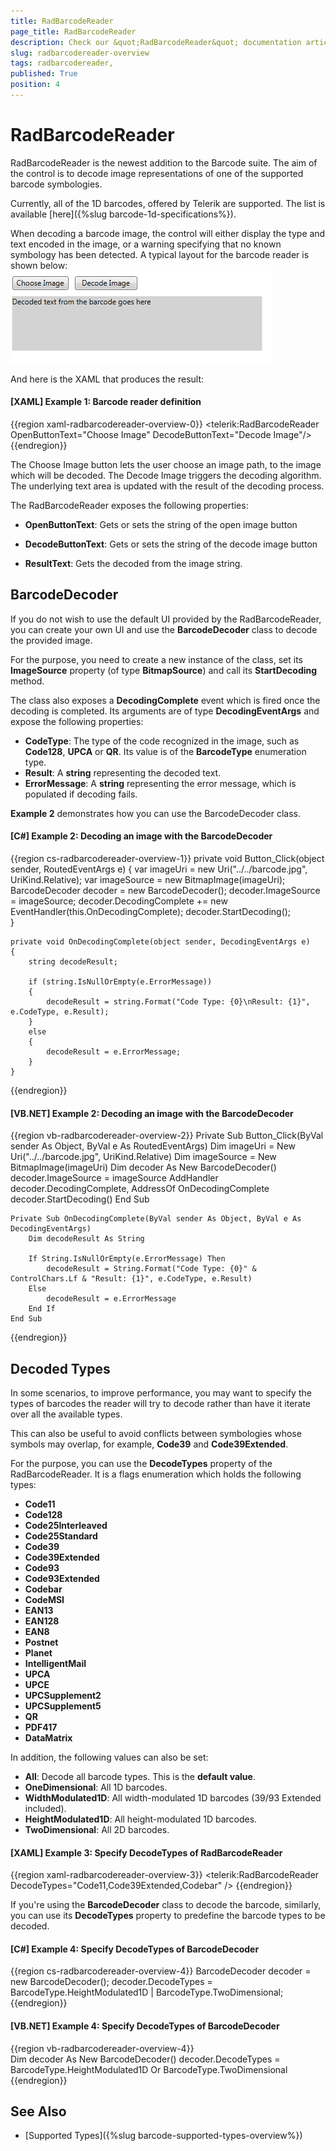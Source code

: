 ```yaml
---
title: RadBarcodeReader 
page_title: RadBarcodeReader 
description: Check our &quot;RadBarcodeReader&quot; documentation article for the RadBarcode {{ site.framework_name }} control.
slug: radbarcodereader-overview
tags: radbarcodereader,
published: True
position: 4
---
```


# RadBarcodeReader 

RadBarcodeReader is the newest addition to the Barcode suite. The aim of the control is to decode image representations of one of the supported barcode symbologies.

Currently, all of the 1D barcodes, offered by Telerik are supported. The list is available [here]({%slug barcode-1d-specifications%}).        

When decoding a barcode image, the control will either display the type and text encoded in the image, or a warning specifying that no known symbology has been detected. A typical layout for the barcode reader is shown below:  
![Rad Barcode Reader-overview](images/RadBarcodeReader-overview.png)

And here is the XAML that produces the result:        

#### __[XAML] Example 1: Barcode reader definition__  
{{region xaml-radbarcodereader-overview-0}}
	<!--The values below are the default ones, so you do not need to specify them-->
	<telerik:RadBarcodeReader OpenButtonText="Choose Image" DecodeButtonText="Decode Image"/>
{{endregion}}

The Choose Image button lets the user choose an image path, to the image which will be decoded. The Decode Image triggers the decoding algorithm. The underlying text area is updated with the result of the decoding process.        

The RadBarcodeReader exposes the following properties:
* __OpenButtonText__: Gets or sets the string of the open image button            

* __DecodeButtonText__: Gets or sets the string of the decode image button            

* __ResultText__: Gets the decoded from the image string.

## BarcodeDecoder

If you do not wish to use the default UI provided by the RadBarcodeReader, you can create your own UI and use the **BarcodeDecoder** class to decode the provided image.

For the purpose, you need to create a new instance of the class, set its **ImageSource** property (of type **BitmapSource**) and call its **StartDecoding** method.

The class also exposes a **DecodingComplete** event which is fired once the decoding is completed. Its arguments are of type **DecodingEventArgs** and expose the following properties:

* **CodeType**: The type of the code recognized in the image, such as **Code128**, **UPCA** or **QR**. Its value is of the **BarcodeType** enumeration type.
* **Result**: A **string** representing the decoded text.
* **ErrorMessage**: A **string** representing the error message, which is populated if decoding fails.

**Example 2** demonstrates how you can use the BarcodeDecoder class.

#### __[C#] Example 2: Decoding an image with the BarcodeDecoder__

{{region cs-radbarcodereader-overview-1}}
	private void Button_Click(object sender, RoutedEventArgs e)
	{
		var imageUri = new Uri("../../barcode.jpg", UriKind.Relative);
		var imageSource = new BitmapImage(imageUri);
		BarcodeDecoder decoder = new BarcodeDecoder();
		decoder.ImageSource = imageSource;
		decoder.DecodingComplete += new EventHandler<DecodingEventArgs>(this.OnDecodingComplete);
		decoder.StartDecoding();           
	}

	private void OnDecodingComplete(object sender, DecodingEventArgs e)
	{
		string decodeResult;

		if (string.IsNullOrEmpty(e.ErrorMessage))
		{
			decodeResult = string.Format("Code Type: {0}\nResult: {1}", e.CodeType, e.Result);
		}
		else
		{
			decodeResult = e.ErrorMessage;
		}
	}
{{endregion}}

#### __[VB.NET] Example 2: Decoding an image with the BarcodeDecoder__

{{region vb-radbarcodereader-overview-2}}
	Private Sub Button_Click(ByVal sender As Object, ByVal e As RoutedEventArgs)
		Dim imageUri = New Uri("../../barcode.jpg", UriKind.Relative)
		Dim imageSource = New BitmapImage(imageUri)
		Dim decoder As New BarcodeDecoder()
		decoder.ImageSource = imageSource
		AddHandler decoder.DecodingComplete, AddressOf OnDecodingComplete
		decoder.StartDecoding()
	End Sub

	Private Sub OnDecodingComplete(ByVal sender As Object, ByVal e As DecodingEventArgs)
		Dim decodeResult As String

		If String.IsNullOrEmpty(e.ErrorMessage) Then
			decodeResult = String.Format("Code Type: {0}" & ControlChars.Lf & "Result: {1}", e.CodeType, e.Result)
		Else
			decodeResult = e.ErrorMessage
		End If
	End Sub
{{endregion}}

## Decoded Types

In some scenarios, to improve performance, you may want to specify the types of barcodes the reader will try to decode rather than have it iterate over all the available types.

This can also be useful to avoid conflicts between symbologies whose symbols may overlap, for example, **Code39** and **Code39Extended**.

For the purpose, you can use the **DecodeTypes** property of the RadBarcodeReader. It is a flags enumeration which holds the following types:

* **Code11** 
* **Code128** 
* **Code25Interleaved** 
* **Code25Standard** 
* **Code39** 
* **Code39Extended** 
* **Code93** 
* **Code93Extended** 
* **Codebar** 
* **CodeMSI** 
* **EAN13** 
* **EAN128** 
* **EAN8** 
* **Postnet** 
* **Planet** 
* **IntelligentMail** 
* **UPCA** 
* **UPCE** 
* **UPCSupplement2** 
* **UPCSupplement5** 
* **QR** 
* **PDF417** 
* **DataMatrix**

In addition, the following values can also be set:

* **All**: Decode all barcode types. This is the **default value**.
* **OneDimensional**: All 1D barcodes.
* **WidthModulated1D**: All width-modulated 1D barcodes (39/93 Extended included).
* **HeightModulated1D**: All height-modulated 1D barcodes.
* **TwoDimensional**: All 2D barcodes.

#### __[XAML] Example 3: Specify DecodeTypes of RadBarcodeReader__  
{{region xaml-radbarcodereader-overview-3}}
	<telerik:RadBarcodeReader DecodeTypes="Code11,Code39Extended,Codebar" />
{{endregion}}

If you're using the **BarcodeDecoder** class to decode the barcode, similarly, you can use its **DecodeTypes** property to predefine the barcode types to be decoded.

#### __[C#] Example 4: Specify DecodeTypes of BarcodeDecoder__  
{{region cs-radbarcodereader-overview-4}}
	BarcodeDecoder decoder = new BarcodeDecoder();
	decoder.DecodeTypes = BarcodeType.HeightModulated1D | BarcodeType.TwoDimensional;
{{endregion}}

#### __[VB.NET] Example 4: Specify DecodeTypes of BarcodeDecoder__  
{{region vb-radbarcodereader-overview-4}}	
	Dim decoder As New BarcodeDecoder()
	decoder.DecodeTypes = BarcodeType.HeightModulated1D Or BarcodeType.TwoDimensional
{{endregion}}

## See Also

* [Supported Types]({%slug barcode-supported-types-overview%})